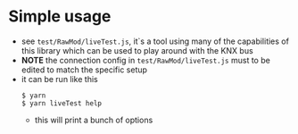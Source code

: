 # Simple usage
- see `test/RawMod/liveTest.js`, it`s a tool using many of the capabilities of this library which can be used to play around with the KNX bus
- **NOTE** the connection config in `test/RawMod/liveTest.js` must to be edited to match the specific setup 
- it can be run like this
    ```
    $ yarn
    $ yarn liveTest help
    ```
    - this will print a bunch of options